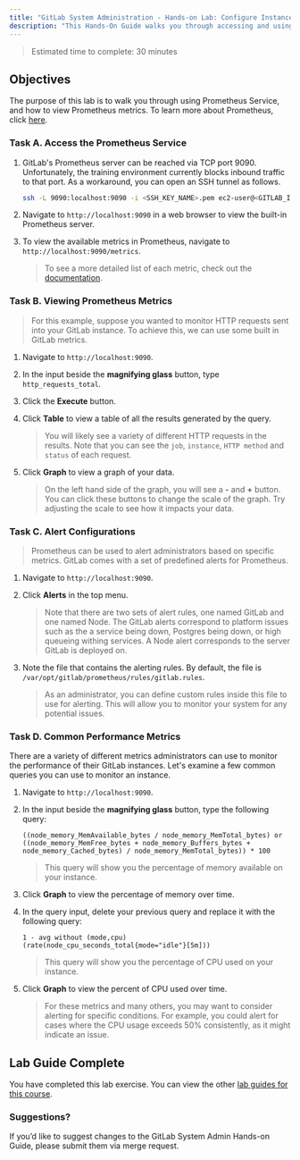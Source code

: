```yaml
---
title: "GitLab System Administration - Hands-on Lab: Configure Instance Monitoring"
description: "This Hands-On Guide walks you through accessing and using Prometheus configurations and metrics."
---
```


> Estimated time to complete: 30 minutes

## Objectives

The purpose of this lab is to walk you through using Prometheus Service, and how to view Prometheus metrics. To learn more about Prometheus, click [here](https://docs.gitlab.com/ee/administration/monitoring/prometheus/).

### Task A. Access the Prometheus Service

1. GitLab's Prometheus server can be reached via TCP port 9090. Unfortunately, the training environment currently blocks inbound traffic to that port. As a workaround, you can open an SSH tunnel as follows.

    ```bash
    ssh -L 9090:localhost:9090 -i <SSH_KEY_NAME>.pem ec2-user@<GITLAB_INSTANCE_HOSTNAME>
    ```

1. Navigate to `http://localhost:9090` in a web browser to view the built-in Prometheus server.

1. To view the available metrics in Prometheus, navigate to `http://localhost:9090/metrics`.

    > To see a more detailed list of each metric, check out the [documentation](https://docs.gitlab.com/ee/administration/monitoring/prometheus/gitlab_metrics.html).

### Task B. Viewing Prometheus Metrics

> For this example, suppose you wanted to monitor HTTP requests sent into your GitLab instance. To achieve this, we can use some built in GitLab metrics.

1. Navigate to `http://localhost:9090`. 

1. In the input beside the **magnifying glass** button, type `http_requests_total`.

1. Click the **Execute** button.

1. Click **Table** to view a table of all the results generated by the query.

    > You will likely see a variety of different HTTP requests in the results. Note that you can see the `job`, `instance`, `HTTP method` and `status` of each request.

1. Click **Graph** to view a graph of your data.

    > On the left hand side of the graph, you will see a **-** and **+** button. You can click these buttons to change the scale of the graph. Try adjusting the scale to see how it impacts your data.

### Task C. Alert Configurations

> Prometheus can be used to alert administrators based on specific metrics. GitLab comes with a set of predefined alerts for Prometheus.

1. Navigate to `http://localhost:9090`.

1. Click **Alerts** in the top menu.

    > Note that there are two sets of alert rules, one named GitLab and one named Node. The GitLab alerts correspond to platform issues such as the a service being down, Postgres being down, or high queueing withing services. A Node alert corresponds to the server GitLab is deployed on. 

1. Note the file that contains the alerting rules. By default, the file is `/var/opt/gitlab/prometheus/rules/gitlab.rules`.

    > As an administrator, you can define custom rules inside this file to use for alerting. This will allow you to monitor your system for any potential issues.

### Task D. Common Performance Metrics

There are a variety of different metrics administrators can use to monitor the performance of their GitLab instances. Let's examine a few common queries you can use to monitor an instance.

1. Navigate to `http://localhost:9090`.

1. In the input beside the **magnifying glass** button, type the following query:

    ```
    ((node_memory_MemAvailable_bytes / node_memory_MemTotal_bytes) or ((node_memory_MemFree_bytes + node_memory_Buffers_bytes + node_memory_Cached_bytes) / node_memory_MemTotal_bytes)) * 100
    ```

    > This query will show you the percentage of memory available on your instance.

1. Click **Graph** to view the percentage of memory over time.

1. In the query input, delete your previous query and replace it with the following query:

    ```
    1 - avg without (mode,cpu) (rate(node_cpu_seconds_total{mode="idle"}[5m]))
    ```

    > This query will show you the percentage of CPU used on your instance.

1. Click **Graph** to view the percent of CPU used over time.

    > For these metrics and many others, you may want to consider alerting for specific conditions. For example, you could alert for cases where the CPU usage exceeds 50% consistently, as it might indicate an issue.

## Lab Guide Complete

You have completed this lab exercise. You can view the other [lab guides for this course](/handbook/customer-success/professional-services-engineering/education-services/sysadminhandson).

### Suggestions?

If you’d like to suggest changes to the GitLab System Admin Hands-on Guide, please submit them via merge request.

